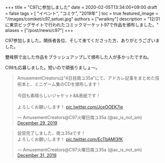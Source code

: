 +++
title = "C97に参加しました"
date = 2020-02-05T13:34:00+09:00
draft = false
tags = [ "イベント", "コミケ", "2019年" ]
toc = true
featured_image = "/images/comiket/c97_setuei.jpg"
authors = ["wraikny"]
description = "12/31に東京ビッグサイトで行われたコミックマーケット97で作品を頒布しました。"
aliases = ["/post/news/c97"]
+++

C97参加しました。関係者各位、そして来てくださった方、ありがとうございました。

雙峰祭で出した作品をブラッシュアップして頒布した人が多かったですね。

C98も応募しました。短いので頑張りましょ～。

<blockquote class="twitter-tweet"><p lang="ja" dir="ltr">AmusementCreatorsは&quot;4日目南ユ35a&quot;にて、アドカレ記事をまとめた技術本と、ミニゲーム集のCDを頒布します！<br><br>今回も素晴らしいジャケット&amp;&amp;表紙です！<br><br>よろしくお願いします！ <a href="https://t.co/JceOOEK7ie">pic.twitter.com/JceOOEK7ie</a></p>&mdash; AmusementCreators@C97火曜日南ユ35a (@ac_is_not_am) <a href="https://twitter.com/ac_is_not_am/status/1211216881396285440?ref_src=twsrc%5Etfw">December 29, 2019</a></blockquote> <script async src="https://platform.twitter.com/widgets.js" charset="utf-8"></script> 

<blockquote class="twitter-tweet"><p lang="ja" dir="ltr">設営完了しました、南ユ35aです！<br>よろしくお願いします！ <a href="https://t.co/EcTbAMl3fK">pic.twitter.com/EcTbAMl3fK</a></p>&mdash; AmusementCreators@C97火曜日南ユ35a (@ac_is_not_am) <a href="https://twitter.com/ac_is_not_am/status/1211801362977046528?ref_src=twsrc%5Etfw">December 31, 2019</a></blockquote> <script async src="https://platform.twitter.com/widgets.js" charset="utf-8"></script> 
